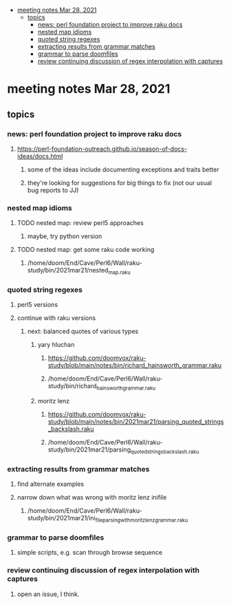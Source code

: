 - [meeting notes Mar 28, 2021](#org3cdd3f4)
  - [topics](#org3f4f899)
    - [news: perl foundation project to improve raku docs](#org02e0994)
    - [nested map idioms](#org5cecaab)
    - [quoted string regexes](#orga75d77a)
    - [extracting results from grammar matches](#org2ee8dc9)
    - [grammar to parse doomfiles](#org2942124)
    - [review continuing discussion of regex interpolation with captures](#orgafcafa9)


<a id="org3cdd3f4"></a>

# meeting notes Mar 28, 2021


<a id="org3f4f899"></a>

## topics


<a id="org02e0994"></a>

### news: perl foundation project to improve raku docs

1.  <https://perl-foundation-outreach.github.io/season-of-docs-ideas/docs.html>

    1.  some of the ideas include documenting exceptions and traits better
    
    2.  they're looking for suggestions for big things to fix (not our usual bug reports to JJ)


<a id="org5cecaab"></a>

### nested map idioms

1.  TODO nested map: review perl5 approaches

    1.  maybe, try python version

2.  TODO nested map: get some raku code working

    1.  /home/doom/End/Cave/Perl6/Wall/raku-study/bin/2021mar21/nested<sub>map.raku</sub>


<a id="orga75d77a"></a>

### quoted string regexes

1.  perl5 versions

2.  continue with raku versions

    1.  next: balanced quotes of various types
    
        1.  yary hluchan
        
            1.  <https://github.com/doomvox/raku-study/blob/main/notes/bin/richard_hainsworth_grammar.raku>
            
            2.  /home/doom/End/Cave/Perl6/Wall/raku-study/bin/richard<sub>hainsworth</sub><sub>grammar.raku</sub>
        
        2.  moritz lenz
        
            1.  <https://github.com/doomvox/raku-study/blob/main/notes/bin/2021mar21/parsing_quoted_strings_backslash.raku>
            
            2.  /home/doom/End/Cave/Perl6/Wall/raku-study/bin/2021mar21/parsing<sub>quoted</sub><sub>strings</sub><sub>backslash.raku</sub>


<a id="org2ee8dc9"></a>

### extracting results from grammar matches

1.  find alternate examples

2.  narrow down what was wrong with moritz lenz inifile

    1.  /home/doom/End/Cave/Perl6/Wall/raku-study/bin/2021mar21/ini<sub>file</sub><sub>parsing</sub><sub>with</sub><sub>moritz</sub><sub>lenz</sub><sub>grammar.raku</sub>


<a id="org2942124"></a>

### grammar to parse doomfiles

1.  simple scripts, e.g. scan through browse sequence


<a id="orgafcafa9"></a>

### review continuing discussion of regex interpolation with captures

1.  open an issue, I think.
